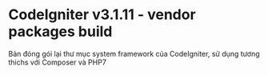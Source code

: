 # CodeIgniter v3.1.11 - vendor packages build

Bản đóng gói lại thư mục system framework của CodeIgniter, sử dụng tương thichs với Composer và PHP7
